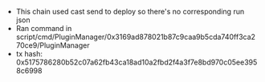 - This chain used cast send to deploy so there's no corresponding run json
- Ran command in script/cmd/PluginManager/0x3169ad878021b87c9caa9b5cda740ff3ca270ce9/PluginManager
- tx hash: 0x5175786280b52c07a62fb43ca18ad10a2fbd2f4a3f7e8bd970c05ee3958c6998
